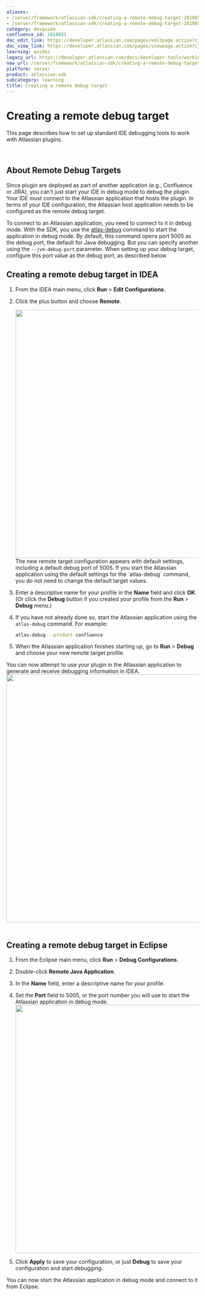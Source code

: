 ```yaml
---
aliases:
- /server/framework/atlassian-sdk/creating-a-remote-debug-target-2818651.html
- /server/framework/atlassian-sdk/creating-a-remote-debug-target-2818651.md
category: devguide
confluence_id: 2818651
dac_edit_link: https://developer.atlassian.com/pages/editpage.action?cjm=wozere&pageId=2818651
dac_view_link: https://developer.atlassian.com/pages/viewpage.action?cjm=wozere&pageId=2818651
learning: guides
legacy_url: https://developer.atlassian.com/docs/developer-tools/working-in-an-ide/creating-a-remote-debug-target
new_url: /server/framework/atlassian-sdk/creating-a-remote-debug-target
platform: server
product: atlassian-sdk
subcategory: learning
title: Creating a remote debug target
---
```

# Creating a remote debug target

This page describes how to set up standard IDE debugging tools to work with Atlassian plugins.

 

## About Remote Debug Targets

Since plugin are deployed as part of another application (e.g., Confluence or JIRA), you can't just start your IDE in debug mode to debug the plugin. Your IDE must connect to the Atlassian application that hosts the plugin. In terms of your IDE configuration, the Atlassian host application needs to be configured as the remote debug target.

To connect to an Atlassian application, you need to connect to it in debug mode. With the SDK, you use the [atlas-debug](/server/framework/atlassian-sdk/atlas-debug) command to start the application in debug mode. By default, this command opens port 5005 as the debug port, the default for Java debugging. But you can specify another using the `--jvm-debug-port` parameter. When setting up your debug target, configure this port value as the debug port, as described below

## Creating a remote debug target in IDEA

1.  From the IDEA main menu, click **Run** &gt; **Edit Configurations**.
2.  Click the plus button and choose **Remote**.  
      
    <img src="/server/framework/atlassian-sdk/images/intellijideadebugging-03.png" width="650" />  
    The new remote target configuration appears with default settings, including a default debug port of 5005. If you start the Atlassian application using the default settings for the `atlas-debug` command, you do not need to change the default target values.
3.  Enter a descriptive name for your profile in the **Name** field and click **OK**. (Or click the **Debug** button if you created your profile from the **Run** &gt; **Debug** menu.) 
4.  If you have not already done so, start the Atlassian application using the `atlas-debug` command. For example:

    ``` bash
    atlas-debug --product confluence
    ```

5.  When the Atlassian application finishes starting up, go to **Run** &gt; **Debug** and choose your new remote target profile.

You can now attempt to use your plugin in the Atlassian application to generate and receive debugging information in IDEA.  
<img src="/server/framework/atlassian-sdk/images/intellijideadebugging-01.png" width="650" /> 

## Creating a remote debug target in Eclipse

1.  From the Eclipse main menu, click **Run** &gt; **Debug Configurations**.
2.  Double-click **Remote Java Application**.
3.  In the **Name** field, enter a descriptive name for your profile.
4.  Set the **Port** field to 5005, or the port number you will use to start the Atlassian application in debug mode.  
    <img src="/server/framework/atlassian-sdk/images/eclipsedebugging-01.jpg" width="650" />  
      
5.  Click **Apply** to save your configuration, or just **Debug** to save your configuration and start debugging.

You can now start the Atlassian application in debug mode and connect to it from Eclipse.





























































































































